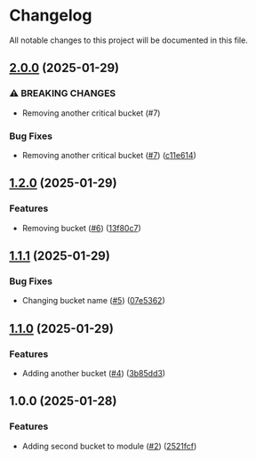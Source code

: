 # Changelog

All notable changes to this project will be documented in this file.

## [2.0.0](https://github.com/418error/terraform-test-module/compare/v1.2.0...v2.0.0) (2025-01-29)


### ⚠ BREAKING CHANGES

* Removing another critical bucket (#7)

### Bug Fixes

* Removing another critical bucket ([#7](https://github.com/418error/terraform-test-module/issues/7)) ([c11e614](https://github.com/418error/terraform-test-module/commit/c11e614927346670a0d2fdddcb811bfe92499691))

## [1.2.0](https://github.com/418error/terraform-test-module/compare/v1.1.1...v1.2.0) (2025-01-29)


### Features

* Removing bucket ([#6](https://github.com/418error/terraform-test-module/issues/6)) ([13f80c7](https://github.com/418error/terraform-test-module/commit/13f80c79be936aa4ef2deeedbf7da28a945bf9d9))

## [1.1.1](https://github.com/418error/terraform-test-module/compare/v1.1.0...v1.1.1) (2025-01-29)


### Bug Fixes

* Changing bucket name ([#5](https://github.com/418error/terraform-test-module/issues/5)) ([07e5362](https://github.com/418error/terraform-test-module/commit/07e536218f1b4b5de30df59df1db8c89e44d663c))

## [1.1.0](https://github.com/418error/terraform-test-module/compare/v1.0.0...v1.1.0) (2025-01-29)


### Features

* Adding another bucket ([#4](https://github.com/418error/terraform-test-module/issues/4)) ([3b85dd3](https://github.com/418error/terraform-test-module/commit/3b85dd317a06dce8f3e66bba3688686155d45d18))

## 1.0.0 (2025-01-28)


### Features

* Adding second bucket to module ([#2](https://github.com/418error/terraform-test-module/issues/2)) ([2521fcf](https://github.com/418error/terraform-test-module/commit/2521fcf8f6c7f99d76b0b87d347f9838ff4321fa))
